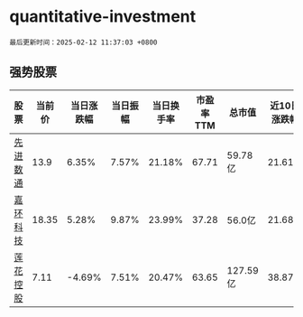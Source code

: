 # quantitative-investment

`最后更新时间：2025-02-12 11:37:03 +0800`

## 强势股票

|股票|当前价|当日涨跌幅|当日振幅|当日换手率|市盈率TTM|总市值|近10日涨跌幅|
|----|----|----|----|----|----|----|----|
|[先进数通](https://xueqiu.com/S/SZ300541)|13.9|6.35%|7.57%|21.18%|67.71|59.78亿|21.61%|
|[嘉环科技](https://xueqiu.com/S/SH603206)|18.35|5.28%|9.87%|23.99%|37.28|56.0亿|21.68%|
|[莲花控股](https://xueqiu.com/S/SH600186)|7.11|-4.69%|7.51%|20.47%|63.65|127.59亿|38.87%|
